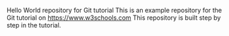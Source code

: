 Hello World repository for Git tutorial
This is an example repository for the Git tutorial on https://www.w3schools.com
This repository is built step by step in the tutorial.
